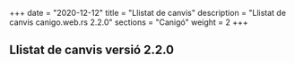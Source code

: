 +++
date        = "2020-12-12"
title       = "Llistat de canvis"
description = "Llistat de canvis canigo.web.rs 2.2.0"
sections    = "Canigó"
weight		= 2
+++

## Llistat de canvis versió 2.2.0

